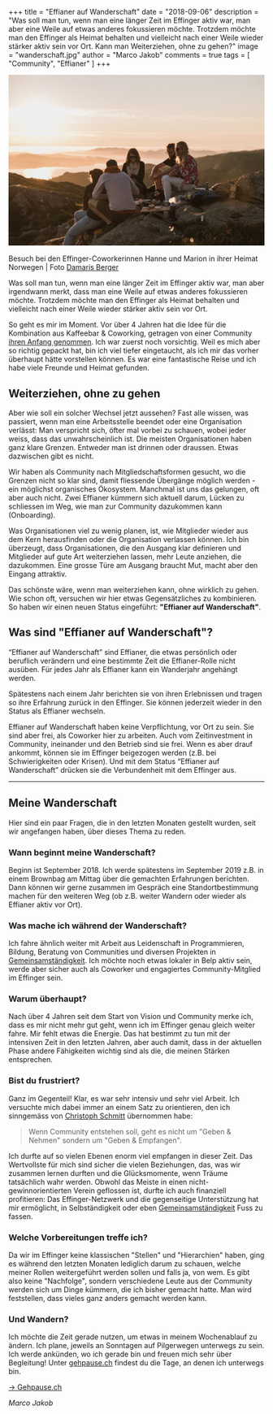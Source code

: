 +++
title = "Effianer auf Wanderschaft"
date = "2018-09-06"
description = "Was soll man tun, wenn man eine länger Zeit im Effinger aktiv war, man aber eine Weile auf etwas anderes fokussieren möchte. Trotzdem möchte man den Effinger als Heimat behalten und vielleicht nach einer Weile wieder stärker aktiv sein vor Ort. Kann man Weiterziehen, ohne zu gehen?"
image = "wanderschaft.jpg"
author = "Marco Jakob"
comments = true
tags = [ "Community", "Effianer" ]
+++

![Wanderschaft](wanderschaft.jpg)

<p class="image-caption">
  Besuch bei den Effinger-Coworkerinnen Hanne und Marion in ihrer Heimat Norwegen | Foto <a href="http://www.dmrsbrgr.com/">Damaris Berger</a>
</p>

Was soll man tun, wenn man eine länger Zeit im Effinger aktiv war, man aber irgendwann merkt, dass man eine Weile auf etwas anderes fokussieren möchte. Trotzdem möchte man den Effinger als Heimat behalten und vielleicht nach einer Weile wieder stärker aktiv sein vor Ort.

So geht es mir im Moment. Vor über 4 Jahren hat die Idee für die Kombination aus Kaffeebar & Coworking, getragen von einer Community [ihren Anfang genommen](/geschichte/). Ich war zuerst noch vorsichtig. Weil es mich aber so richtig gepackt hat, bin ich viel tiefer eingetaucht, als ich mir das vorher überhaupt hätte vorstellen können. Es war eine fantastische Reise und ich habe viele Freunde und Heimat gefunden.


## Weiterziehen, ohne zu gehen

Aber wie soll ein solcher Wechsel jetzt aussehen? Fast alle wissen, was passiert, wenn man eine Arbeitsstelle beendet oder eine Organisation verlässt: Man verspricht sich, öfter mal vorbei zu schauen, wobei jeder weiss, dass das unwahrscheinlich ist. Die meisten Organisationen haben ganz klare Grenzen. Entweder man ist drinnen oder draussen. Etwas dazwischen gibt es nicht.

Wir haben als Community nach Mitgliedschaftsformen gesucht, wo die Grenzen nicht so klar sind, damit fliessende Übergänge möglich werden - ein möglichst organisches Ökosystem. Manchmal ist uns das gelungen, oft aber auch nicht. Zwei Effianer kümmern sich aktuell darum, Lücken zu schliessen im Weg, wie man zur Community dazukommen kann (Onboarding).

Was Organisationen viel zu wenig planen, ist, wie Mitglieder wieder aus dem Kern herausfinden oder die Organisation verlassen können. Ich bin überzeugt, dass Organisationen, die den Ausgang klar definieren und Mitglieder auf gute Art weiterziehen lassen, mehr Leute anziehen, die dazukommen. Eine grosse Türe am Ausgang braucht Mut, macht aber den Eingang attraktiv.

Das schönste wäre, wenn man weiterziehen kann, ohne wirklich zu gehen. Wie schon oft, versuchen wir hier etwas Gegensätzliches zu kombinieren. So haben wir einen neuen Status eingeführt: **"Effianer auf Wanderschaft"**.


## Was sind "Effianer auf Wanderschaft"?

“Effianer auf Wanderschaft” sind Effianer, die etwas persönlich oder beruflich verändern und eine bestimmte Zeit die Effianer-Rolle nicht ausüben. Für jedes Jahr als Effianer kann ein Wanderjahr angehängt werden.

Spätestens nach einem Jahr berichten sie von ihren Erlebnissen und tragen so ihre Erfahrung zurück in den Effinger. Sie können jederzeit wieder in den Status als Effianer wechseln.

Effianer auf Wanderschaft haben keine Verpflichtung, vor Ort zu sein. Sie sind aber frei, als Coworker hier zu arbeiten. Auch vom Zeitinvestment in Community, ineinander und den Betrieb sind sie frei. Wenn es aber drauf ankommt, können sie im Effinger beigezogen werden (z.B. bei Schwierigkeiten oder Krisen). Und mit dem Status “Effianer auf Wanderschaft” drücken sie die Verbundenheit mit dem Effinger aus.

---

## Meine Wanderschaft

Hier sind ein paar Fragen, die in den letzten Monaten gestellt wurden, seit wir angefangen haben, über dieses Thema zu reden.


### Wann beginnt meine Wanderschaft?

Beginn ist September 2018. Ich werde spätestens im September 2019 z.B. in einem Brownbag am Mittag über die gemachten Erfahrungen berichten. Dann können wir gerne zusammen im Gespräch eine Standortbestimmung machen für den weiteren Weg (ob z.B. weiter Wandern oder wieder als Effianer aktiv vor Ort).


### Was mache ich während der Wanderschaft?

Ich fahre ähnlich weiter mit Arbeit aus Leidenschaft in Programmieren, Bildung, Beratung von Communities und diversen Projekten in [Gemeinsamständigkeit](https://www.gemeinsamstaendig.ch/). Ich möchte noch etwas lokaler in Belp aktiv sein, werde aber sicher auch als Coworker und engagiertes Community-Mitglied im Effinger sein.


### Warum überhaupt?

Nach über 4 Jahren seit dem Start von Vision und Community merke ich, dass es mir nicht mehr gut geht, wenn ich im Effinger genau gleich weiter fahre. Mir fehlt etwas die Energie. Das hat bestimmt zu tun mit der intensiven Zeit in den letzten Jahren, aber auch damit, dass in der aktuellen Phase andere Fähigkeiten wichtig sind als die, die meinen Stärken entsprechen.


### Bist du frustriert?

Ganz im Gegenteil! Klar, es war sehr intensiv und sehr viel Arbeit. Ich versuchte mich dabei immer an einem Satz zu orientieren, den ich sinngemäss von [Christoph Schmitt](https://www.bildungsdesign.ch/) übernommen habe:

> Wenn Community entstehen soll, geht es nicht um "Geben & Nehmen" sondern um "Geben & Empfangen". 

Ich durfte auf so vielen Ebenen enorm viel empfangen in dieser Zeit. Das Wertvollste für mich sind sicher die vielen Beziehungen, das, was wir zusammen lernen durften und die Glücksmomente, wenn Träume tatsächlich wahr werden. Obwohl das Meiste in einen nicht-gewinnorientierten Verein geflossen ist, durfte ich auch finanziell profitieren: Das Effinger-Netzwerk und die gegenseitige Unterstützung hat mir ermöglicht, in Selbständigkeit oder eben [Gemeinsamständigkeit](/blog/gemeinsamstaendigkeit/) Fuss zu fassen.


### Welche Vorbereitungen treffe ich?

Da wir im Effinger keine klassischen "Stellen" und "Hierarchien" haben, ging es während den letzten Monaten lediglich darum zu schauen, welche meiner Rollen weitergeführt werden sollen und falls ja, von wem. Es gibt also keine "Nachfolge", sondern verschiedene Leute aus der Community werden sich um Dinge kümmern, die ich bisher gemacht hatte. Man wird feststellen, dass vieles ganz anders gemacht werden kann.


### Und Wandern?

Ich möchte die Zeit gerade nutzen, um etwas in meinem Wochenablauf zu ändern. Ich plane, jeweils an Sonntagen auf Pilgerwegen unterwegs zu sein. Ich werde ankünden, wo ich gerade bin und freuen mich sehr über Begleitung! Unter [gehpause.ch](https://www.gehpause.ch) findest du die Tage, an denen ich unterwegs bin.

<a target="_blank" href="https://www.gehpause.ch" class="btn btn-mod btn-border btn-round btn-medium">&rarr; Gehpause.ch</a>

*Marco Jakob*
